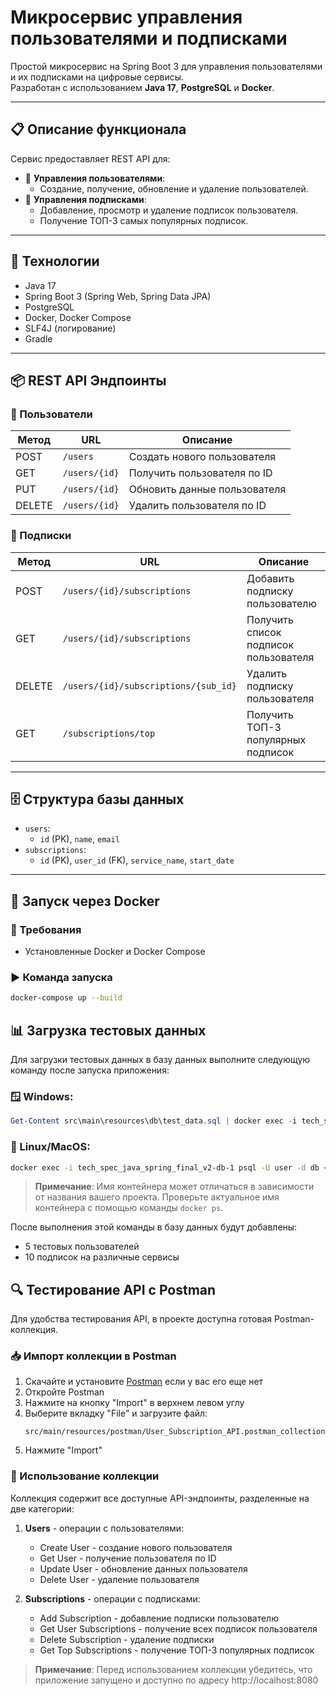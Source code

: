 # Микросервис управления пользователями и подписками

Простой микросервис на Spring Boot 3 для управления пользователями и их подписками на цифровые сервисы.  
Разработан с использованием **Java 17**, **PostgreSQL** и **Docker**.

---

## 📋 Описание функционала

Сервис предоставляет REST API для:

- 👤 **Управления пользователями**:
  - Создание, получение, обновление и удаление пользователей.
- 📄 **Управления подписками**:
  - Добавление, просмотр и удаление подписок пользователя.
  - Получение ТОП-3 самых популярных подписок.

---

## 🚀 Технологии

- Java 17
- Spring Boot 3 (Spring Web, Spring Data JPA)
- PostgreSQL
- Docker, Docker Compose
- SLF4J (логирование)
- Gradle

---

## 📦 REST API Эндпоинты

### 👤 Пользователи

| Метод | URL                 | Описание                     |
|-------|---------------------|------------------------------|
| POST  | `/users`            | Создать нового пользователя |
| GET   | `/users/{id}`       | Получить пользователя по ID |
| PUT   | `/users/{id}`       | Обновить данные пользователя |
| DELETE| `/users/{id}`       | Удалить пользователя по ID   |

### 📄 Подписки

| Метод | URL                                             | Описание                              |
|-------|--------------------------------------------------|----------------------------------------|
| POST  | `/users/{id}/subscriptions`                     | Добавить подписку пользователю         |
| GET   | `/users/{id}/subscriptions`                     | Получить список подписок пользователя |
| DELETE| `/users/{id}/subscriptions/{sub_id}`            | Удалить подписку пользователя         |
| GET   | `/subscriptions/top`                            | Получить ТОП-3 популярных подписок    |

---

## 🗄 Структура базы данных

- `users`:
  - `id` (PK), `name`, `email`
- `subscriptions`:
  - `id` (PK), `user_id` (FK), `service_name`, `start_date`

---

## 🐳 Запуск через Docker

### 🔧 Требования
- Установленные Docker и Docker Compose

### ▶️ Команда запуска

```bash
docker-compose up --build
```

## 📊 Загрузка тестовых данных

Для загрузки тестовых данных в базу данных выполните следующую команду после запуска приложения:

### 🪟 Windows:

```powershell
Get-Content src\main\resources\db\test_data.sql | docker exec -i tech_spec_java_spring_final_v2-db-1 psql -U user -d db
```

### 🐧 Linux/MacOS:

```bash
docker exec -i tech_spec_java_spring_final_v2-db-1 psql -U user -d db < src/main/resources/db/test_data.sql
```

> **Примечание**: Имя контейнера может отличаться в зависимости от названия вашего проекта. Проверьте актуальное имя контейнера с помощью команды `docker ps`.

После выполнения этой команды в базу данных будут добавлены:
- 5 тестовых пользователей
- 10 подписок на различные сервисы

## 🔍 Тестирование API с Postman

Для удобства тестирования API, в проекте доступна готовая Postman-коллекция.

### 📥 Импорт коллекции в Postman

1. Скачайте и установите [Postman](https://www.postman.com/downloads/) если у вас его еще нет
2. Откройте Postman
3. Нажмите на кнопку "Import" в верхнем левом углу
4. Выберите вкладку "File" и загрузите файл:
   ```
   src/main/resources/postman/User_Subscription_API.postman_collection.json
   ```
5. Нажмите "Import"

### 🧪 Использование коллекции

Коллекция содержит все доступные API-эндпоинты, разделенные на две категории:

1. **Users** - операции с пользователями:
   - Create User - создание нового пользователя
   - Get User - получение пользователя по ID
   - Update User - обновление данных пользователя
   - Delete User - удаление пользователя

2. **Subscriptions** - операции с подписками:
   - Add Subscription - добавление подписки пользователю
   - Get User Subscriptions - получение всех подписок пользователя
   - Delete Subscription - удаление подписки
   - Get Top Subscriptions - получение ТОП-3 популярных подписок

> **Примечание**: Перед использованием коллекции убедитесь, что приложение запущено и доступно по адресу http://localhost:8080
